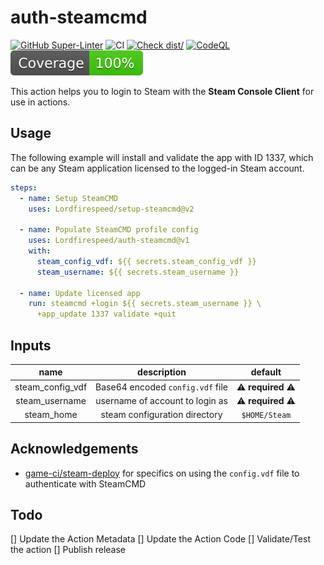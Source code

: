 # auth-steamcmd

[![GitHub Super-Linter](https://github.com/Lordfirespeed/auth-steamcmd/actions/workflows/linter.yml/badge.svg)](https://github.com/super-linter/super-linter)
![CI](https://github.com/Lordfirespeed/auth-steamcmd/actions/workflows/ci.yml/badge.svg)
[![Check dist/](https://github.com/Lordfirespeed/auth-steamcmd/actions/workflows/check-dist.yml/badge.svg)](https://github.com/Lordfirespeed/auth-steamcmd/actions/workflows/check-dist.yml)
[![CodeQL](https://github.com/Lordfirespeed/auth-steamcmd/actions/workflows/codeql-analysis.yml/badge.svg)](https://github.com/Lordfirespeed/auth-steamcmd/actions/workflows/codeql-analysis.yml)
[![Coverage](./badges/coverage.svg)](./badges/coverage.svg)

This action helps you to login to Steam with the **Steam Console Client** for
use in actions.

## Usage

The following example will install and validate the app with ID 1337, which
can be any Steam application licensed to the logged-in Steam account.

```yaml
steps:
  - name: Setup SteamCMD
    uses: Lordfirespeed/setup-steamcmd@v2

  - name: Populate SteamCMD profile config
    uses: Lordfirespeed/auth-steamcmd@v1
    with:
      steam_config_vdf: ${{ secrets.steam_config_vdf }}
      steam_username: ${{ secrets.steam_username }}

  - name: Update licensed app
    run: steamcmd +login ${{ secrets.steam_username }} \
      +app_update 1337 validate +quit
```

## Inputs

|       name       |           description            |             default              |
|:----------------:|:--------------------------------:|:--------------------------------:|
| steam_config_vdf | Base64 encoded `config.vdf` file | :warning: **required** :warning: |
|  steam_username  | username of account to login as  | :warning: **required** :warning: |
|    steam_home    |  steam configuration directory   |          `$HOME/Steam`           |

## Acknowledgements

- [game-ci/steam-deploy](https://github.com/game-ci/steam-deploy/blob/main/steam_deploy.sh)
  for specifics on using the `config.vdf` file to authenticate with SteamCMD

## Todo

[] Update the Action Metadata
[] Update the Action Code
[] Validate/Test the action
[] Publish release
